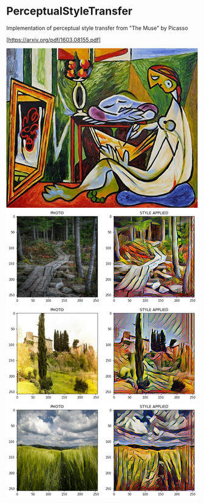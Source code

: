 # PerceptualStyleTransfer
Implementation of perceptual style transfer from "The Muse" by Picasso

[https://arxiv.org/pdf/1603.08155.pdf]


![](/images/the_muse.jpg)
![](/images/1.png)
![](/images/2.png)
![](/images/3.png)
